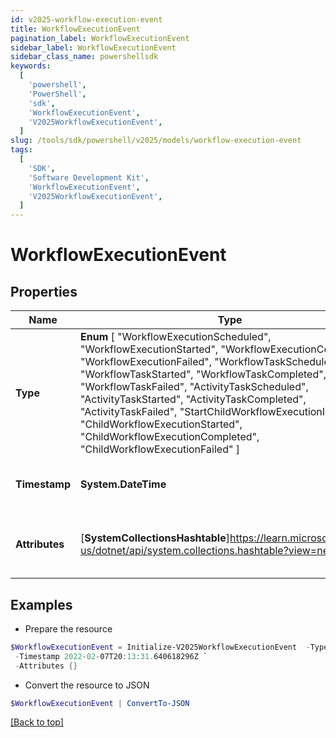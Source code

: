```yaml
---
id: v2025-workflow-execution-event
title: WorkflowExecutionEvent
pagination_label: WorkflowExecutionEvent
sidebar_label: WorkflowExecutionEvent
sidebar_class_name: powershellsdk
keywords:
  [
    'powershell',
    'PowerShell',
    'sdk',
    'WorkflowExecutionEvent',
    'V2025WorkflowExecutionEvent',
  ]
slug: /tools/sdk/powershell/v2025/models/workflow-execution-event
tags:
  [
    'SDK',
    'Software Development Kit',
    'WorkflowExecutionEvent',
    'V2025WorkflowExecutionEvent',
  ]
---
```


# WorkflowExecutionEvent

## Properties

| Name | Type | Description | Notes |
| --- | --- | --- | --- |
| **Type** | **Enum** [ "WorkflowExecutionScheduled", "WorkflowExecutionStarted", "WorkflowExecutionCompleted", "WorkflowExecutionFailed", "WorkflowTaskScheduled", "WorkflowTaskStarted", "WorkflowTaskCompleted", "WorkflowTaskFailed", "ActivityTaskScheduled", "ActivityTaskStarted", "ActivityTaskCompleted", "ActivityTaskFailed", "StartChildWorkflowExecutionInitiated", "ChildWorkflowExecutionStarted", "ChildWorkflowExecutionCompleted", "ChildWorkflowExecutionFailed" ] | The type of event | [optional] |
| **Timestamp** | **System.DateTime** | The date-time when the event occurred | [optional] |
| **Attributes** | [**SystemCollectionsHashtable**]https://learn.microsoft.com/en-us/dotnet/api/system.collections.hashtable?view=net-9.0 | Additional attributes associated with the event | [optional] |

## Examples

- Prepare the resource

```powershell
$WorkflowExecutionEvent = Initialize-V2025WorkflowExecutionEvent  -Type WorkflowTaskScheduled `
 -Timestamp 2022-02-07T20:13:31.640618296Z `
 -Attributes {}
```

- Convert the resource to JSON

```powershell
$WorkflowExecutionEvent | ConvertTo-JSON
```

[[Back to top]](#)
